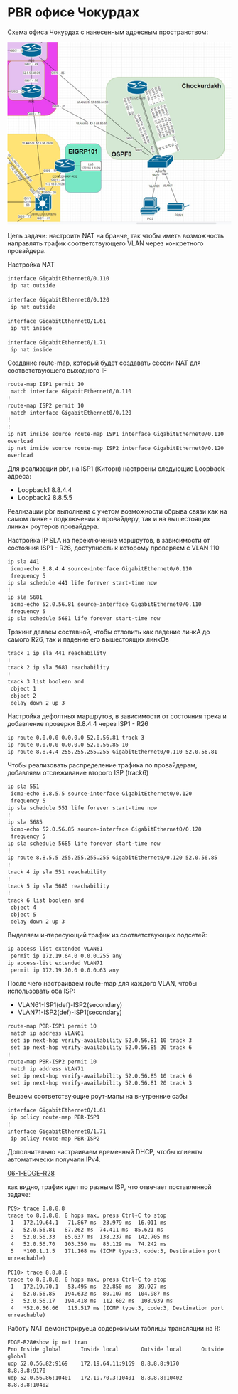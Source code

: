 # PBR офисе Чокурдах #

Схема офиса Чокурдах с нанесенным адресным пространством:

![](/LECTURES/MODULE02/Lecture11/pictures/26.jpg)

Цель задачи: настроить NAT на бранче, так чтобы иметь возможность направлять трафик соответствующего VLAN через конкретного провайдера.

Настройка NAT
```
interface GigabitEthernet0/0.110
 ip nat outside

interface GigabitEthernet0/0.120
 ip nat outside

interface GigabitEthernet0/1.61
 ip nat inside

interface GigabitEthernet0/1.71
 ip nat inside
```

Создание route-map, который будет создавать сессии NAT для соответствующего выходного IF
```
route-map ISP1 permit 10
 match interface GigabitEthernet0/0.110
!
route-map ISP2 permit 10
 match interface GigabitEthernet0/0.120
!
!
ip nat inside source route-map ISP1 interface GigabitEthernet0/0.110 overload
ip nat inside source route-map ISP2 interface GigabitEthernet0/0.120 overload
```

Для реализации pbr, на ISP1 (Киторн) настроены следующие Loopback - адреса:
- Loopback1 8.8.4.4
- Loopback2 8.8.5.5

Реализации pbr выполнена с учетом возможности обрыва связи как на самом линке - подключении к провайдеру, так и на вышестоящих линках роутеров провайдера.


Настройка IP SLA на переключение маршрутов, в зависимости от состояния ISP1 - R26, доступность к которому проверяем с VLAN 110

```
ip sla 441  
 icmp-echo 8.8.4.4 source-interface GigabitEthernet0/0.110
 frequency 5
ip sla schedule 441 life forever start-time now
!
ip sla 5681
 icmp-echo 52.0.56.81 source-interface GigabitEthernet0/0.110
 frequency 5
ip sla schedule 5681 life forever start-time now
```

Трэкинг делаем составной, чтобы отловить как падение линкА до самого R26, так и падение его вышестоящих линкОв
```
track 1 ip sla 441 reachability
!
track 2 ip sla 5681 reachability
!
track 3 list boolean and
 object 1 
 object 2
 delay down 2 up 3
```

Настройка дефолтных маршрутов, в зависимости от состояния трека и добавление проверки 8.8.4.4 через ISP1 - R26
```
ip route 0.0.0.0 0.0.0.0 52.0.56.81 track 3
ip route 0.0.0.0 0.0.0.0 52.0.56.85 10
ip route 8.8.4.4 255.255.255.255 GigabitEthernet0/0.110 52.0.56.81
```
Чтобы реализовать распределение трафика по провайдерам, добавляем отслеживание второго ISP (track6)

```
ip sla 551  
 icmp-echo 8.8.5.5 source-interface GigabitEthernet0/0.120
 frequency 5
ip sla schedule 551 life forever start-time now
!
ip sla 5685
 icmp-echo 52.0.56.85 source-interface GigabitEthernet0/0.120
 frequency 5
ip sla schedule 5685 life forever start-time now
!
ip route 8.8.5.5 255.255.255.255 GigabitEthernet0/0.120 52.0.56.85
!
track 4 ip sla 551 reachability
!
track 5 ip sla 5685 reachability
!
track 6 list boolean and
 object 4 
 object 5
 delay down 2 up 3
```
Выделяем интересующий трафик из соответствующих подсетей:
```
ip access-list extended VLAN61
 permit ip 172.19.64.0 0.0.0.255 any
ip access-list extended VLAN71
 permit ip 172.19.70.0 0.0.0.63 any
```

После чего настраиваем route-map для каждого VLAN, чтобы использовать оба ISP:
   - VLAN61-ISP1(def)-ISP2(secondary)
   - VLAN71-ISP2(def)-ISP1(secondary)

```
route-map PBR-ISP1 permit 10
 match ip address VLAN61
 set ip next-hop verify-availability 52.0.56.81 10 track 3
 set ip next-hop verify-availability 52.0.56.85 20 track 6
!
route-map PBR-ISP2 permit 10
 match ip address VLAN71
 set ip next-hop verify-availability 52.0.56.85 10 track 6
 set ip next-hop verify-availability 52.0.56.81 20 track 3
```

Вешаем соответствующие роут-мапы на внутренние сабы
```
interface GigabitEthernet0/1.61
 ip policy route-map PBR-ISP1
!         
interface GigabitEthernet0/1.71
 ip policy route-map PBR-ISP2
```

Дополнительно настраиваем временный DHCP, чтобы клиенты автоматически получали IPv4.

[06-1-EDGE-R28](/LECTURES/MODULE02/Lecture11/labs/06-1-EDGE-R28-PBR.txt)

как видно, трафик идет по разным ISP, что отвечает поставленной задаче:
```
PC9> trace 8.8.8.8
trace to 8.8.8.8, 8 hops max, press Ctrl+C to stop
 1   172.19.64.1   71.867 ms  23.979 ms  16.011 ms
 2   52.0.56.81   87.262 ms  74.411 ms  85.621 ms
 3   52.0.56.33   85.637 ms  138.237 ms  142.705 ms
 4   52.0.56.70   103.350 ms  83.129 ms  74.242 ms
 5   *100.1.1.5   171.168 ms (ICMP type:3, code:3, Destination port unreachable)

PC10> trace 8.8.8.8
trace to 8.8.8.8, 8 hops max, press Ctrl+C to stop
 1   172.19.70.1   53.495 ms  22.850 ms  39.927 ms
 2   52.0.56.85   194.632 ms  80.107 ms  104.987 ms
 3   52.0.56.17   194.418 ms  112.602 ms  108.939 ms
 4   *52.0.56.66   115.517 ms (ICMP type:3, code:3, Destination port unreachable)
```

Работу NAT демонстрируеца содержимым таблицы трансляции на R:
```
EDGE-R28#show ip nat tran
Pro Inside global      Inside local       Outside local      Outside global
udp 52.0.56.82:9169    172.19.64.11:9169  8.8.8.8:9170       8.8.8.8:9170
udp 52.0.56.86:10401   172.19.70.3:10401  8.8.8.8:10402      8.8.8.8:10402
```